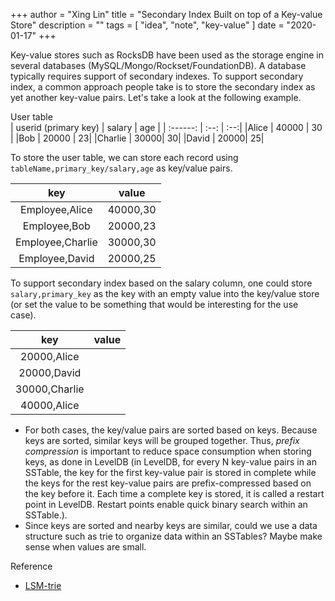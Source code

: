 +++
author = "Xing Lin"
title = "Secondary Index Built on top of a Key-value Store"
description = ""
tags = [
    "idea", "note", "key-value"
]
date = "2020-01-17"
+++

Key-value stores such as RocksDB have been used as the storage engine in several databases (MySQL/Mongo/Rockset/FoundationDB). A database typically requires support of secondary indexes. To support secondary index, a common approach people take is to store the secondary index as yet another key-value pairs. Let's take a look at the following example. 

User table  
| userid (primary key) | salary | age |
| :------: | :--: | :--:|
|Alice | 40000 | 30 |
|Bob | 20000 | 23|
|Charlie | 30000| 30|
|David | 20000| 25|


To store the user table, we can store each record using `tableName,primary_key/salary,age` as key/value pairs.

| key | value |
| :------: | :--:|
| Employee,Alice| 40000,30 |
| Employee,Bob| 20000,23 |
| Employee,Charlie| 30000,30|
| Employee,David| 20000,25|


To support secondary index based on the salary column, one could store `salary,primary_key` as the key with an empty value into the key/value store (or set the value to be something that would be interesting for the use case). 

| key | value |
| :------: | :--:|
| 20000,Alice| |
| 20000,David| |
| 30000,Charlie| |
| 40000,Alice| |

* For both cases, the key/value pairs are sorted based on keys. Because keys are sorted, similar keys will be grouped together. Thus, *prefix compression*  is important to reduce space consumption when storing keys, as done in LevelDB (in LevelDB, for every N key-value pairs in an SSTable, the key for the first key-value pair is stored in complete while the keys for the rest key-value pairs are prefix-compressed based on the key before it. Each time a complete key is stored, it is called a restart point in LevelDB. Restart points enable quick binary search within an SSTable.). 
* Since keys are sorted and nearby keys are similar, could we use a data structure such as trie to organize data within an SSTables? Maybe make sense when values are small. 

Reference
* [LSM-trie][lsm-trie]

[lsm-trie]: http://ranger.uta.edu/~sjiang/pubs/papers/wu15-lsm-trie.pdf